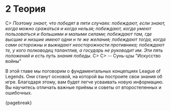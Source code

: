 # 2 Теория

C> *Поэтому знают, что победят в пяти случаях: побеждают, если знают, когда можно сражаться и когда нельзя; побеждают, когда умеют пользоваться и большими и малыми силами; побеждают там, где высшие и низшие имеют одни н те же желания; побеждают тогда, когда сами осторожны и выжидают неосторожности противника; побеждают те, у кого полководец талантлив, а государь не руководит им. Эти пять положений и есть путь знания победы.*
C>
C> -- Сунь-цзы "Искусство войны"

В этой главе мы поговорим о фундаментальных концепциях League of Legends. Они станут основой, на которой вы построите свои знания об игре. Благодаря этому, вам будет легче усваивать новую информацию. Вы научитесь отличать важные приёмы и советы от второстепенных и ошибочных.

{pagebreak}